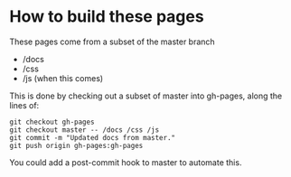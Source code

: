 How to build these pages
========================

These pages come from a subset of the master branch

 - /docs
 - /css
 - /js (when this comes)

This is done by checking out a subset of master into gh-pages, along the lines of:

    git checkout gh-pages
    git checkout master -- /docs /css /js
    git commit -m "Updated docs from master."
    git push origin gh-pages:gh-pages

You could add a post-commit hook to master to automate this.
  